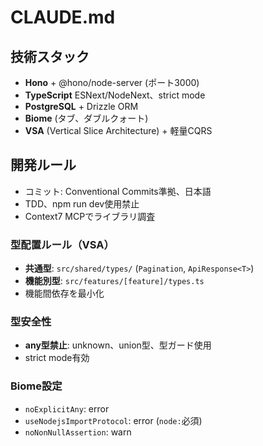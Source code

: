 # CLAUDE.md

## 技術スタック
- **Hono** + @hono/node-server (ポート3000)
- **TypeScript** ESNext/NodeNext、strict mode
- **PostgreSQL** + Drizzle ORM
- **Biome** (タブ、ダブルクォート)
- **VSA** (Vertical Slice Architecture) + 軽量CQRS

## 開発ルール
- コミット: Conventional Commits準拠、日本語
- TDD、npm run dev使用禁止
- Context7 MCPでライブラリ調査

### 型配置ルール（VSA）
- **共通型**: `src/shared/types/` (`Pagination`, `ApiResponse<T>`)
- **機能別型**: `src/features/[feature]/types.ts`
- 機能間依存を最小化

### 型安全性
- **any型禁止**: unknown、union型、型ガード使用
- strict mode有効

### Biome設定
- `noExplicitAny`: error
- `useNodejsImportProtocol`: error (`node:`必須)
- `noNonNullAssertion`: warn